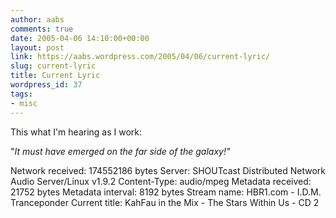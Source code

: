 ```yaml
---
author: aabs
comments: true
date: 2005-04-06 14:10:00+00:00
layout: post
link: https://aabs.wordpress.com/2005/04/06/current-lyric/
slug: current-lyric
title: Current Lyric
wordpress_id: 37
tags:
- misc
---
```


This what I'm hearing as I work:

"_It must have emerged on the far side of the galaxy!"_

Network received: 174552186 bytes
Server: SHOUTcast Distributed Network Audio Server/Linux v1.9.2
Content-Type: audio/mpeg
Metadata received: 21752 bytes
Metadata interval: 8192 bytes
Stream name: HBR1.com - I.D.M. Tranceponder
Current title: KahFau in the Mix - The Stars Within Us - CD 2
